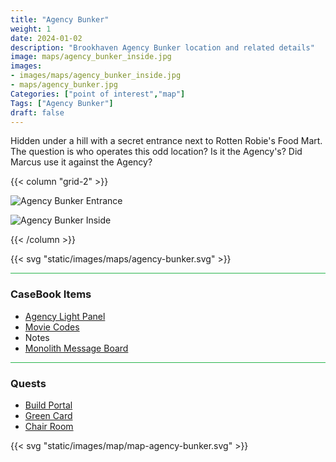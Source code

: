 ```yaml
---
title: "Agency Bunker"
weight: 1
date: 2024-01-02
description: "Brookhaven Agency Bunker location and related details"
image: maps/agency_bunker_inside.jpg
images:
- images/maps/agency_bunker_inside.jpg
- maps/agency_bunker.jpg
Categories: ["point of interest","map"]
Tags: ["Agency Bunker"]
draft: false
--- 
```


Hidden under a hill with a secret entrance next to Rotten Robie's Food Mart. The question is who operates this odd location? Is it the Agency's? Did Marcus use it against the Agency? 

{{< column "grid-2" >}}

![Agency Bunker Entrance](/images/maps/agency_bunker.jpg)

![Agency Bunker Inside](/images/maps/agency_bunker_inside.jpg)

{{< /column >}}

{{< svg "static/images/maps/agency-bunker.svg" >}}

<hr style="background-color: #28b44c" size=8>

### CaseBook Items

- [Agency Light Panel](/casebook/light_panel/)
- [Movie Codes](/casebook/movie_codes/)
- Notes
- [Monolith Message Board](/casebook/monoliths/details/#agency-bunker-message-board-outside)

<hr style="background-color: #28b44c" size=8>

### Quests

- [Build Portal](/lore/quests/#build-portal)
- [Green Card](/lore/special_tools/#green-key-card)
- [Chair Room](/lore/quests/#chair-room)


{{< svg "static/images/map/map-agency-bunker.svg" >}}